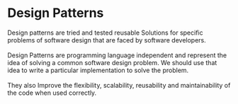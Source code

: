 # Design Patterns

Design patterns are tried and tested reusable Solutions for specific problems 
of software design that are faced by software developers. </br></br>
Design Patterns are programming language independent and represent the idea of
solving a common software design problem. We should use that idea to write a particular
implementation to solve the problem. </br></br>
They also Improve the flexibility, scalability, reusability 
and maintainability of the code when used correctly.